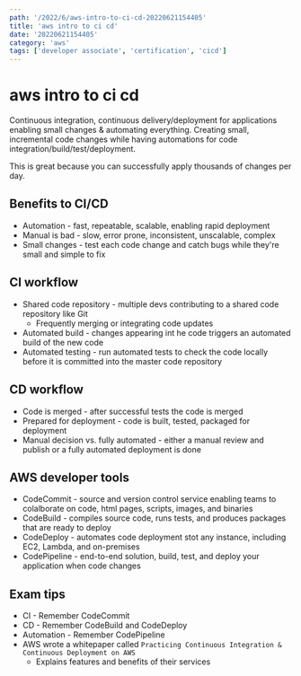 ```yaml
---
path: '/2022/6/aws-intro-to-ci-cd-20220621154405'
title: 'aws intro to ci cd'
date: '20220621154405'
category: 'aws'
tags: ['developer associate', 'certification', 'cicd']
---
```


# aws intro to ci cd
Continuous integration, continuous delivery/deployment for applications enabling
small changes & automating everything. Creating small, incremental code changes
while having automations for code integration/build/test/deployment.

This is great because you can successfully apply thousands of changes per day.

## Benefits to CI/CD
* Automation - fast, repeatable, scalable, enabling rapid deployment
* Manual is bad - slow, error prone, inconsistent, unscalable, complex
* Small changes - test each code change and catch bugs while they're small and simple to fix

## CI workflow
* Shared code repository - multiple devs contributing to a shared code repository like Git
    * Frequently merging or integrating code updates
* Automated build - changes appearing int he code triggers an automated build of the new
code
* Automated testing - run automated tests to check the code locally before it is committed
into the master code repository

## CD workflow
* Code is merged - after successful tests the code is merged
* Prepared for deployment - code is built, tested, packaged for deployment
* Manual decision vs. fully automated - either a manual review and publish or a fully
automated deployment is done

## AWS developer tools
* CodeCommit - source and version control service enabling teams to colalborate on code,
html pages, scripts, images, and binaries
* CodeBuild - compiles source code, runs tests, and produces packages that are ready to deploy
* CodeDeploy - automates code deployment stot any instance, including EC2, Lambda, and on-premises
* CodePipeline - end-to-end solution, build, test, and deploy your application when code changes

## Exam tips
* CI - Remember CodeCommit
* CD - Remember CodeBuild and CodeDeploy
* Automation - Remember CodePipeline
* AWS wrote a whitepaper called `Practicing Continuous Integration & Continuous Deployment on AWS`
    * Explains features and benefits of their services

